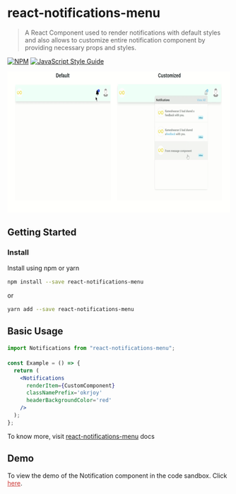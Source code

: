 # react-notifications-menu

> A React Component used to render notifications with default styles and also allows to customize entire notification component
> by providing necessary props and styles.

[![NPM](https://img.shields.io/npm/v/react-notifications-menu.svg)](https://www.npmjs.com/package/react-notifications-menu) [![JavaScript Style Guide](https://img.shields.io/badge/code_style-standard-brightgreen.svg)](https://standardjs.com)

<p align="center">
<img  src="https://github.com/Codebrahma/react-notifications-menu/blob/master/src/assets/demo.gif" height="320px"/>
</p>

## Getting Started

### Install

Install using npm or yarn

```bash
npm install --save react-notifications-menu
```

or

```bash
yarn add --save react-notifications-menu
```

## Basic Usage

```jsx
import Notifications from "react-notifications-menu";

const Example = () => {
  return (
    <Notifications
      renderItem={CustomComponent}
      classNamePrefix='okrjoy'
      headerBackgroundColor='red'
    />
  );
};
```

To know more, visit [react-notifications-menu](https://react-notifications-menu.netlify.com/) docs

## Demo

To view the demo of the Notification component in the code sandbox. Click <a style="color:#cc3a38" href="https://codesandbox.io/s/strange-forest-1kwtb?file=/src/App.js">here</a>.
